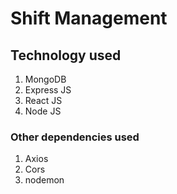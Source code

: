 # Shift Management
## Technology used
1. MongoDB
2. Express JS
3. React JS
4. Node JS

### Other dependencies used
1. Axios
2. Cors
3. nodemon
